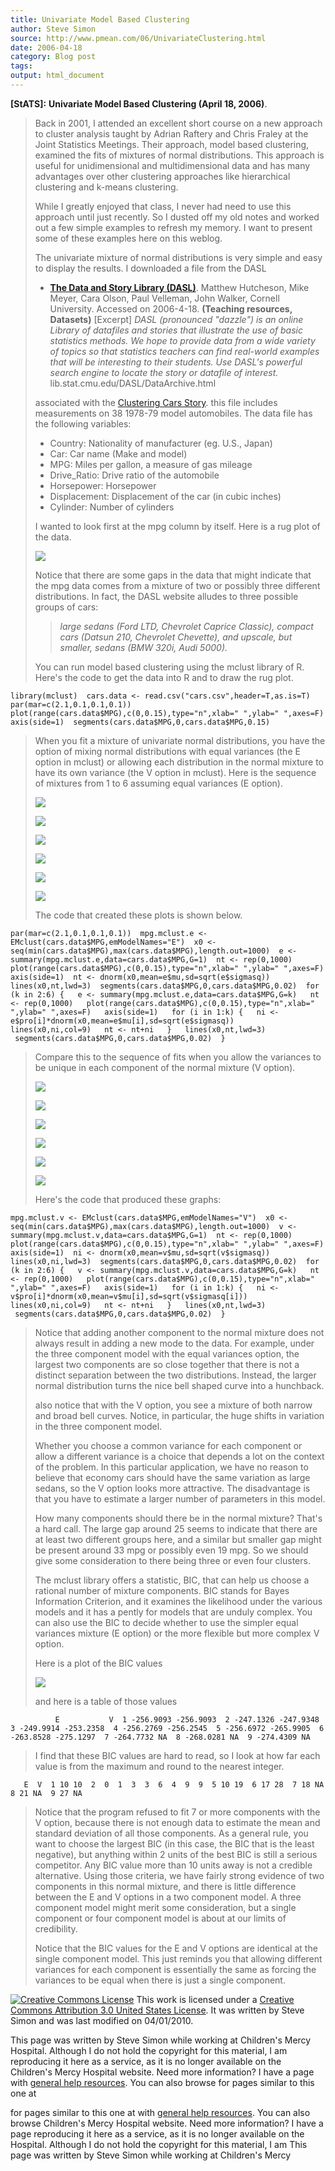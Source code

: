 ```yaml
---
title: Univariate Model Based Clustering
author: Steve Simon
source: http://www.pmean.com/06/UnivariateClustering.html
date: 2006-04-18
category: Blog post
tags: 
output: html_document
---
```

**[StATS]:** **Univariate Model Based Clustering
(April 18, 2006)**.

> Back in 2001, I attended an excellent short course on a new approach
> to cluster analysis taught by Adrian Raftery and Chris Fraley at the
> Joint Statistics Meetings. Their approach, model based clustering,
> examined the fits of mixtures of normal distributions. This approach
> is useful for unidimensional and multidimensional data and has many
> advantages over other clustering approaches like hierarchical
> clustering and k-means clustering.
>
> While I greatly enjoyed that class, I never had need to use this
> approach until just recently. So I dusted off my old notes and worked
> out a few simple examples to refresh my memory. I want to present some
> of these examples here on this weblog.
>
> The univariate mixture of normal distributions is very simple and easy
> to display the results. I downloaded a file from the DASL
>
> -   **[The Data and Story Library
>     (DASL)](http://http://lib.stat.cmu.edu/DASL/DataArchive.html)**.
>     Matthew Hutcheson, Mike Meyer, Cara Olson, Paul Velleman, John
>     Walker, Cornell University. Accessed on 2006-4-18. **(Teaching
>     resources, Datasets)** \[Excerpt\] *DASL (pronounced \"dazzle\")
>     is an online Library of datafiles and stories that illustrate the
>     use of basic statistics methods. We hope to provide data from a
>     wide variety of topics so that statistics teachers can find
>     real-world examples that will be interesting to their students.
>     Use DASL\'s powerful search engine to locate the story or datafile
>     of interest.* lib.stat.cmu.edu/DASL/DataArchive.html
>
> associated with the [Clustering Cars
> Story](http://lib.stat.cmu.edu/DASL/Stories/ClusteringCars.html). this
> file includes measurements on 38 1978-79 model automobiles. The data
> file has the following variables:
>
> -   Country: Nationality of manufacturer (eg. U.S., Japan)
> -   Car: Car name (Make and model)
> -   MPG: Miles per gallon, a measure of gas mileage
> -   Drive\_Ratio: Drive ratio of the automobile
> -   Horsepower: Horsepower
> -   Displacement: Displacement of the car (in cubic inches)
> -   Cylinder: Number of cylinders
>
> I wanted to look first at the mpg column by itself. Here is a rug plot
> of the data.
>
> ![](../weblog/images/ModelBasedRug.gif)
>
> Notice that there are some gaps in the data that might indicate that
> the mpg data comes from a mixture of two or possibly three different
> distributions. In fact, the DASL website alludes to three possible
> groups of cars:
>
> > *large sedans (Ford LTD, Chevrolet Caprice Classic), compact cars
> > (Datsun 210, Chevrolet Chevette), and upscale, but smaller, sedans
> > (BMW 320i, Audi 5000).*
>
> You can run model based clustering using the mclust library of R.
> Here\'s the code to get the data into R and to draw the rug plot.

`library(mclust)  cars.data <- read.csv("cars.csv",header=T,as.is=T)  par(mar=c(2.1,0.1,0.1,0.1))  plot(range(cars.data$MPG),c(0,0.15),type="n",xlab=" ",ylab=" ",axes=F)  axis(side=1)  segments(cars.data$MPG,0,cars.data$MPG,0.15)`

> When you fit a mixture of univariate normal distributions, you have
> the option of mixing normal distributions with equal variances (the E
> option in mclust) or allowing each distribution in the normal mixture
> to have its own variance (the V option in mclust). Here is the
> sequence of mixtures from 1 to 6 assuming equal variances (E option).
>
> ![](../weblog/images/ModelBased01.gif)
>
> ![](../weblog/images/ModelBased02.gif)
>
> ![](../weblog/images/ModelBased03.gif)
>
> ![](../weblog/images/ModelBased04.gif)
>
> ![](../weblog/images/ModelBased05.gif)
>
> ![](../weblog/images/ModelBased06.gif)
>
> The code that created these plots is shown below.

`par(mar=c(2.1,0.1,0.1,0.1))  mpg.mclust.e <- EMclust(cars.data$MPG,emModelNames="E")  x0 <- seq(min(cars.data$MPG),max(cars.data$MPG),length.out=1000)  e <- summary(mpg.mclust.e,data=cars.data$MPG,G=1)  nt <- rep(0,1000)  plot(range(cars.data$MPG),c(0,0.15),type="n",xlab=" ",ylab=" ",axes=F)  axis(side=1)  nt <- dnorm(x0,mean=e$mu,sd=sqrt(e$sigmasq))  lines(x0,nt,lwd=3)  segments(cars.data$MPG,0,cars.data$MPG,0.02)  for (k in 2:6) {   e <- summary(mpg.mclust.e,data=cars.data$MPG,G=k)   nt <- rep(0,1000)   plot(range(cars.data$MPG),c(0,0.15),type="n",xlab=" ",ylab=" ",axes=F)   axis(side=1)   for (i in 1:k) {   ni <- e$pro[i]*dnorm(x0,mean=e$mu[i],sd=sqrt(e$sigmasq))   lines(x0,ni,col=9)   nt <- nt+ni   }   lines(x0,nt,lwd=3)   segments(cars.data$MPG,0,cars.data$MPG,0.02)  }`

> Compare this to the sequence of fits when you allow the variances to
> be unique in each component of the normal mixture (V option).
>
> ![](../weblog/images/ModelBased07.gif)
>
> ![](../weblog/images/ModelBased08.gif)
>
> ![](../weblog/images/ModelBased09.gif)
>
> ![](../weblog/images/ModelBased10.gif)
>
> ![](../weblog/images/ModelBased11.gif)
>
> ![](../weblog/images/ModelBased12.gif)
>
> Here\'s the code that produced these graphs:

`mpg.mclust.v <- EMclust(cars.data$MPG,emModelNames="V")  x0 <- seq(min(cars.data$MPG),max(cars.data$MPG),length.out=1000)  v <- summary(mpg.mclust.v,data=cars.data$MPG,G=1)  nt <- rep(0,1000)  plot(range(cars.data$MPG),c(0,0.15),type="n",xlab=" ",ylab=" ",axes=F)  axis(side=1)  ni <- dnorm(x0,mean=v$mu,sd=sqrt(v$sigmasq))  lines(x0,ni,lwd=3)  segments(cars.data$MPG,0,cars.data$MPG,0.02)  for (k in 2:6) {   v <- summary(mpg.mclust.v,data=cars.data$MPG,G=k)   nt <- rep(0,1000)   plot(range(cars.data$MPG),c(0,0.15),type="n",xlab=" ",ylab=" ",axes=F)   axis(side=1)   for (i in 1:k) {   ni <- v$pro[i]*dnorm(x0,mean=v$mu[i],sd=sqrt(v$sigmasq[i]))   lines(x0,ni,col=9)   nt <- nt+ni   }   lines(x0,nt,lwd=3)   segments(cars.data$MPG,0,cars.data$MPG,0.02)  }`

> Notice that adding another component to the normal mixture does not
> always result in adding a new mode to the data. For example, under the
> three component model with the equal variances option, the largest two
> components are so close together that there is not a distinct
> separation between the two distributions. Instead, the larger normal
> distribution turns the nice bell shaped curve into a hunchback.
>
> also notice that with the V option, you see a mixture of both narrow
> and broad bell curves. Notice, in particular, the huge shifts in
> variation in the three component model.
>
> Whether you choose a common variance for each component or allow a
> different variance is a choice that depends a lot on the context of
> the problem. In this particular application, we have no reason to
> believe that economy cars should have the same variation as large
> sedans, so the V option looks more attractive. The disadvantage is
> that you have to estimate a larger number of parameters in this model.
>
> How many components should there be in the normal mixture? That\'s a
> hard call. The large gap around 25 seems to indicate that there are at
> least two different groups here, and a similar but smaller gap might
> be present around 33 mpg or possibly even 19 mpg. So we should give
> some consideration to there being three or even four clusters.
>
> The mclust library offers a statistic, BIC, that can help us choose a
> rational number of mixture components. BIC stands for Bayes
> Information Criterion, and it examines the likelihood under the
> various models and it has a pently for models that are unduly complex.
> You can also use the BIC to decide whether to use the simpler equal
> variances mixture (E option) or the more flexible but more complex V
> option.
>
> Here is a plot of the BIC values
>
> ![](../weblog/images/ModelBasedBIC.gif)
>
> and here is a table of those values

`          E           V  1 -256.9093 -256.9093  2 -247.1326 -247.9348  3 -249.9914 -253.2358  4 -256.2769 -256.2545  5 -256.6972 -265.9905  6 -263.8528 -275.1297  7 -264.7732 NA  8 -268.0281 NA  9 -274.4309 NA`

> I find that these BIC values are hard to read, so I look at how far
> each value is from the maximum and round to the nearest integer.

`   E  V  1 10 10  2  0  1  3  3  6  4  9  9  5 10 19  6 17 28  7 18 NA  8 21 NA  9 27 NA`

> Notice that the program refused to fit 7 or more components with the V
> option, because there is not enough data to estimate the mean and
> standard deviation of all those components. As a general rule, you
> want to choose the largest BIC (in this case, the BIC that is the
> least negative), but anything within 2 units of the best BIC is still
> a serious competitor. Any BIC value more than 10 units away is not a
> credible alternative. Using those criteria, we have fairly strong
> evidence of two components in this normal mixture, and there is little
> difference between the E and V options in a two component model. A
> three component model might merit some consideration, but a single
> component or four component model is about at our limits of
> credibility.
>
> Notice that the BIC values for the E and V options are identical at
> the single component model. This just reminds you that allowing
> different variances for each component is essentially the same as
> forcing the variances to be equal when there is just a single
> component.

[![Creative Commons
License](http://i.creativecommons.org/l/by/3.0/us/80x15.png)](http://creativecommons.org/licenses/by/3.0/us/)
This work is licensed under a [Creative Commons Attribution 3.0 United
States License](http://creativecommons.org/licenses/by/3.0/us/). It was
written by Steve Simon and was last modified on 04/01/2010.

This page was written by Steve Simon while working at Children\'s Mercy
Hospital. Although I do not hold the copyright for this material, I am
reproducing it here as a service, as it is no longer available on the
Children\'s Mercy Hospital website. Need more information? I have a page
with [general help resources](../GeneralHelp.html). You can also browse
for pages similar to this one at
<!---More--->
for pages similar to this one at
with [general help resources](../GeneralHelp.html). You can also browse
Children\'s Mercy Hospital website. Need more information? I have a page
reproducing it here as a service, as it is no longer available on the
Hospital. Although I do not hold the copyright for this material, I am
This page was written by Steve Simon while working at Children\'s Mercy

<!---Do not use
**[StATS]:** **Univariate Model Based Clustering
This page was written by Steve Simon while working at Children\'s Mercy
Hospital. Although I do not hold the copyright for this material, I am
reproducing it here as a service, as it is no longer available on the
Children\'s Mercy Hospital website. Need more information? I have a page
with [general help resources](../GeneralHelp.html). You can also browse
for pages similar to this one at
--->

